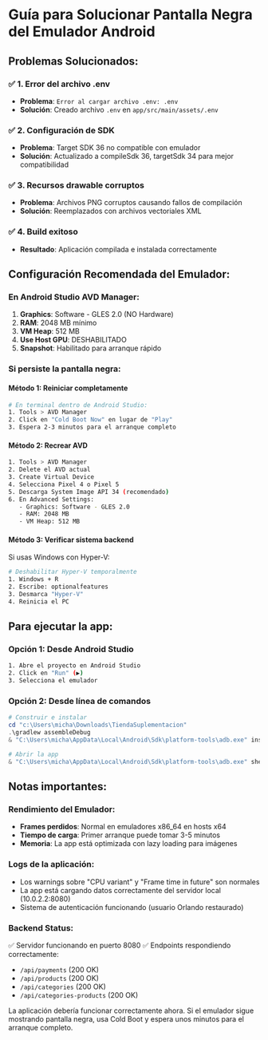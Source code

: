 # Guía para Solucionar Pantalla Negra del Emulador Android

## Problemas Solucionados:

### ✅ 1. Error del archivo .env
- **Problema**: `Error al cargar archivo .env: .env`
- **Solución**: Creado archivo `.env` en `app/src/main/assets/.env`

### ✅ 2. Configuración de SDK 
- **Problema**: Target SDK 36 no compatible con emulador
- **Solución**: Actualizado a compileSdk 36, targetSdk 34 para mejor compatibilidad

### ✅ 3. Recursos drawable corruptos
- **Problema**: Archivos PNG corruptos causando fallos de compilación
- **Solución**: Reemplazados con archivos vectoriales XML

### ✅ 4. Build exitoso
- **Resultado**: Aplicación compilada e instalada correctamente

## Configuración Recomendada del Emulador:

### En Android Studio AVD Manager:
1. **Graphics**: Software - GLES 2.0 (NO Hardware)
2. **RAM**: 2048 MB mínimo
3. **VM Heap**: 512 MB
4. **Use Host GPU**: DESHABILITADO
5. **Snapshot**: Habilitado para arranque rápido

### Si persiste la pantalla negra:

#### Método 1: Reiniciar completamente
```bash
# En terminal dentro de Android Studio:
1. Tools > AVD Manager
2. Click en "Cold Boot Now" en lugar de "Play"
3. Espera 2-3 minutos para el arranque completo
```

#### Método 2: Recrear AVD
```bash
1. Tools > AVD Manager
2. Delete el AVD actual
3. Create Virtual Device
4. Selecciona Pixel 4 o Pixel 5
5. Descarga System Image API 34 (recomendado)
6. En Advanced Settings:
   - Graphics: Software - GLES 2.0
   - RAM: 2048 MB
   - VM Heap: 512 MB
```

#### Método 3: Verificar sistema backend
Si usas Windows con Hyper-V:
```bash
# Deshabilitar Hyper-V temporalmente
1. Windows + R
2. Escribe: optionalfeatures
3. Desmarca "Hyper-V"
4. Reinicia el PC
```

## Para ejecutar la app:

### Opción 1: Desde Android Studio
```bash
1. Abre el proyecto en Android Studio
2. Click en "Run" (▶️)
3. Selecciona el emulador
```

### Opción 2: Desde línea de comandos
```powershell
# Construir e instalar
cd "c:\Users\micha\Downloads\TiendaSuplementacion"
.\gradlew assembleDebug
& "C:\Users\micha\AppData\Local\Android\Sdk\platform-tools\adb.exe" install app\build\outputs\apk\debug\app-debug.apk

# Abrir la app
& "C:\Users\micha\AppData\Local\Android\Sdk\platform-tools\adb.exe" shell am start -n com.example.tiendasuplementacion/.MainActivity
```

## Notas importantes:

### Rendimiento del Emulador:
- **Frames perdidos**: Normal en emuladores x86_64 en hosts x64
- **Tiempo de carga**: Primer arranque puede tomar 3-5 minutos
- **Memoria**: La app está optimizada con lazy loading para imágenes

### Logs de la aplicación:
- Los warnings sobre "CPU variant" y "Frame time in future" son normales
- La app está cargando datos correctamente del servidor local (10.0.2.2:8080)
- Sistema de autenticación funcionando (usuario Orlando restaurado)

### Backend Status:
✅ Servidor funcionando en puerto 8080
✅ Endpoints respondiendo correctamente:
- `/api/payments` (200 OK)
- `/api/products` (200 OK)  
- `/api/categories` (200 OK)
- `/api/categories-products` (200 OK)

La aplicación debería funcionar correctamente ahora. Si el emulador sigue mostrando pantalla negra, usa Cold Boot y espera unos minutos para el arranque completo.